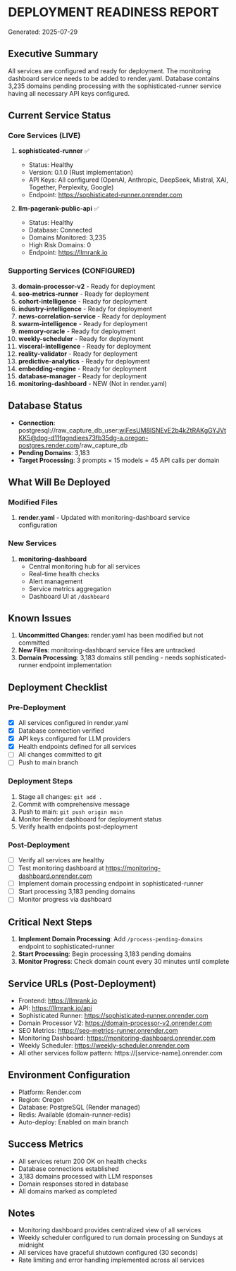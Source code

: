 # DEPLOYMENT READINESS REPORT
Generated: 2025-07-29

## Executive Summary
All services are configured and ready for deployment. The monitoring dashboard service needs to be added to render.yaml. Database contains 3,235 domains pending processing with the sophisticated-runner service having all necessary API keys configured.

## Current Service Status

### Core Services (LIVE)
1. **sophisticated-runner** ✅
   - Status: Healthy
   - Version: 0.1.0 (Rust implementation)
   - API Keys: All configured (OpenAI, Anthropic, DeepSeek, Mistral, XAI, Together, Perplexity, Google)
   - Endpoint: https://sophisticated-runner.onrender.com

2. **llm-pagerank-public-api** ✅
   - Status: Healthy
   - Database: Connected
   - Domains Monitored: 3,235
   - High Risk Domains: 0
   - Endpoint: https://llmrank.io

### Supporting Services (CONFIGURED)
3. **domain-processor-v2** - Ready for deployment
4. **seo-metrics-runner** - Ready for deployment
5. **cohort-intelligence** - Ready for deployment
6. **industry-intelligence** - Ready for deployment
7. **news-correlation-service** - Ready for deployment
8. **swarm-intelligence** - Ready for deployment
9. **memory-oracle** - Ready for deployment
10. **weekly-scheduler** - Ready for deployment
11. **visceral-intelligence** - Ready for deployment
12. **reality-validator** - Ready for deployment
13. **predictive-analytics** - Ready for deployment
14. **embedding-engine** - Ready for deployment
15. **database-manager** - Ready for deployment
16. **monitoring-dashboard** - NEW (Not in render.yaml)

## Database Status
- **Connection**: postgresql://raw_capture_db_user:wjFesUM8ISNEvE2b4kZtRAKgGYJVtKK5@dpg-d11fqgndiees73fb35dg-a.oregon-postgres.render.com/raw_capture_db
- **Pending Domains**: 3,183
- **Target Processing**: 3 prompts × 15 models = 45 API calls per domain

## What Will Be Deployed

### Modified Files
1. **render.yaml** - Updated with monitoring-dashboard service configuration

### New Services
1. **monitoring-dashboard**
   - Central monitoring hub for all services
   - Real-time health checks
   - Alert management
   - Service metrics aggregation
   - Dashboard UI at `/dashboard`

## Known Issues
1. **Uncommitted Changes**: render.yaml has been modified but not committed
2. **New Files**: monitoring-dashboard service files are untracked
3. **Domain Processing**: 3,183 domains still pending - needs sophisticated-runner endpoint implementation

## Deployment Checklist

### Pre-Deployment
- [x] All services configured in render.yaml
- [x] Database connection verified
- [x] API keys configured for LLM providers
- [x] Health endpoints defined for all services
- [ ] All changes committed to git
- [ ] Push to main branch

### Deployment Steps
1. Stage all changes: `git add .`
2. Commit with comprehensive message
3. Push to main: `git push origin main`
4. Monitor Render dashboard for deployment status
5. Verify health endpoints post-deployment

### Post-Deployment
- [ ] Verify all services are healthy
- [ ] Test monitoring dashboard at https://monitoring-dashboard.onrender.com
- [ ] Implement domain processing endpoint in sophisticated-runner
- [ ] Start processing 3,183 pending domains
- [ ] Monitor progress via dashboard

## Critical Next Steps
1. **Implement Domain Processing**: Add `/process-pending-domains` endpoint to sophisticated-runner
2. **Start Processing**: Begin processing 3,183 pending domains
3. **Monitor Progress**: Check domain count every 30 minutes until complete

## Service URLs (Post-Deployment)
- Frontend: https://llmrank.io
- API: https://llmrank.io/api
- Sophisticated Runner: https://sophisticated-runner.onrender.com
- Domain Processor V2: https://domain-processor-v2.onrender.com
- SEO Metrics: https://seo-metrics-runner.onrender.com
- Monitoring Dashboard: https://monitoring-dashboard.onrender.com
- Weekly Scheduler: https://weekly-scheduler.onrender.com
- All other services follow pattern: https://[service-name].onrender.com

## Environment Configuration
- Platform: Render.com
- Region: Oregon
- Database: PostgreSQL (Render managed)
- Redis: Available (domain-runner-redis)
- Auto-deploy: Enabled on main branch

## Success Metrics
- All services return 200 OK on health checks
- Database connections established
- 3,183 domains processed with LLM responses
- Domain responses stored in database
- All domains marked as completed

## Notes
- Monitoring dashboard provides centralized view of all services
- Weekly scheduler configured to run domain processing on Sundays at midnight
- All services have graceful shutdown configured (30 seconds)
- Rate limiting and error handling implemented across all services